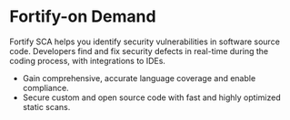 # Fortify-on Demand


Fortify SCA helps you identify security vulnerabilities in software source code. Developers find and fix security defects in real-time during the coding process, with integrations to IDEs.

- Gain comprehensive, accurate language coverage and enable compliance.
- Secure custom and open source code with fast and highly optimized static scans. 

